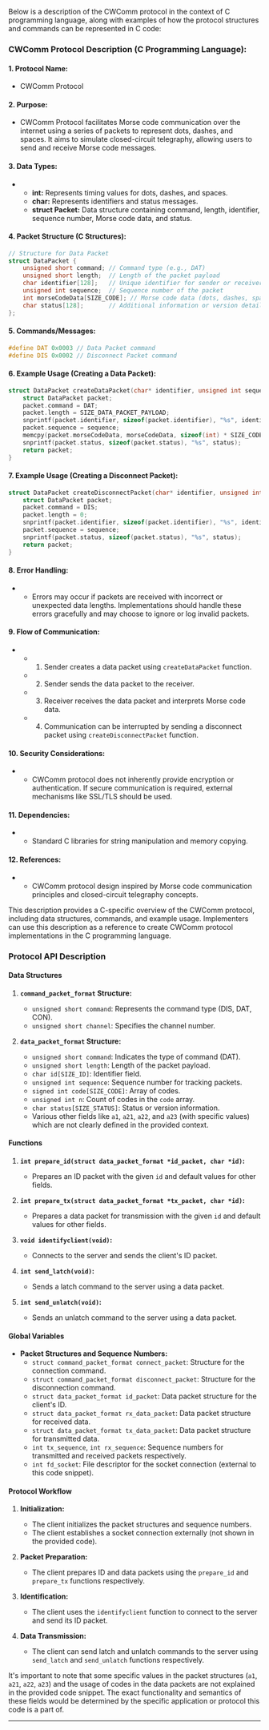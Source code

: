 Below is a description of the CWComm protocol in the context of C programming language, along with examples of how the protocol structures and commands can be represented in C code:

### CWComm Protocol Description (C Programming Language):

#### 1. **Protocol Name:**
   - CWComm Protocol

#### 2. **Purpose:**
   - CWComm Protocol facilitates Morse code communication over the internet using a series of packets to represent dots, dashes, and spaces. It aims to simulate closed-circuit telegraphy, allowing users to send and receive Morse code messages.


#### 3. **Data Types:**
   - - **int:** Represents timing values for dots, dashes, and spaces.
     - **char:** Represents identifiers and status messages.
     - **struct Packet:** Data structure containing command, length, identifier, sequence number, Morse code data, and status.

#### 4. **Packet Structure (C Structures):**

```c
// Structure for Data Packet
struct DataPacket {
    unsigned short command; // Command type (e.g., DAT)
    unsigned short length;  // Length of the packet payload
    char identifier[128];   // Unique identifier for sender or receiver
    unsigned int sequence;  // Sequence number of the packet
    int morseCodeData[SIZE_CODE]; // Morse code data (dots, dashes, spaces)
    char status[128];       // Additional information or version details
};
```

#### 5. **Commands/Messages:**

```c
#define DAT 0x0003 // Data Packet command
#define DIS 0x0002 // Disconnect Packet command
```

#### 6. **Example Usage (Creating a Data Packet):**

```c
struct DataPacket createDataPacket(char* identifier, unsigned int sequence, int* morseCodeData, char* status) {
    struct DataPacket packet;
    packet.command = DAT;
    packet.length = SIZE_DATA_PACKET_PAYLOAD;
    snprintf(packet.identifier, sizeof(packet.identifier), "%s", identifier);
    packet.sequence = sequence;
    memcpy(packet.morseCodeData, morseCodeData, sizeof(int) * SIZE_CODE);
    snprintf(packet.status, sizeof(packet.status), "%s", status);
    return packet;
}
```

#### 7. **Example Usage (Creating a Disconnect Packet):**

```c
struct DataPacket createDisconnectPacket(char* identifier, unsigned int sequence, char* status) {
    struct DataPacket packet;
    packet.command = DIS;
    packet.length = 0;
    snprintf(packet.identifier, sizeof(packet.identifier), "%s", identifier);
    packet.sequence = sequence;
    snprintf(packet.status, sizeof(packet.status), "%s", status);
    return packet;
}
```

#### 8. **Error Handling:**
   - - Errors may occur if packets are received with incorrect or unexpected data lengths. Implementations should handle these errors gracefully and may choose to ignore or log invalid packets.

#### 9. **Flow of Communication:**
   - - 1. Sender creates a data packet using `createDataPacket` function.
     - 2. Sender sends the data packet to the receiver.
     - 3. Receiver receives the data packet and interprets Morse code data.
     - 4. Communication can be interrupted by sending a disconnect packet using `createDisconnectPacket` function.

#### 10. **Security Considerations:**
   - - CWComm protocol does not inherently provide encryption or authentication. If secure communication is required, external mechanisms like SSL/TLS should be used.

#### 11. **Dependencies:**
   - - Standard C libraries for string manipulation and memory copying.

#### 12. **References:**
   - - CWComm protocol design inspired by Morse code communication principles and closed-circuit telegraphy concepts.

This description provides a C-specific overview of the CWComm protocol, including data structures, commands, and example usage. Implementers can use this description as a reference to create CWComm protocol implementations in the C programming language.


### Protocol API Description

#### Data Structures

1. **`command_packet_format` Structure:**
   - `unsigned short command`: Represents the command type (DIS, DAT, CON).
   - `unsigned short channel`: Specifies the channel number.

2. **`data_packet_format` Structure:**
   - `unsigned short command`: Indicates the type of command (DAT).
   - `unsigned short length`: Length of the packet payload.
   - `char id[SIZE_ID]`: Identifier field.
   - `unsigned int sequence`: Sequence number for tracking packets.
   - `signed int code[SIZE_CODE]`: Array of codes.
   - `unsigned int n`: Count of codes in the `code` array.
   - `char status[SIZE_STATUS]`: Status or version information.
   - Various other fields like `a1`, `a21`, `a22`, and `a23` (with specific values) which are not clearly defined in the provided context.

#### Functions

1. **`int prepare_id(struct data_packet_format *id_packet, char *id)`:**
   - Prepares an ID packet with the given `id` and default values for other fields.

2. **`int prepare_tx(struct data_packet_format *tx_packet, char *id)`:**
   - Prepares a data packet for transmission with the given `id` and default values for other fields.

3. **`void identifyclient(void)`:**
   - Connects to the server and sends the client's ID packet.

4. **`int send_latch(void)`:**
   - Sends a latch command to the server using a data packet.

5. **`int send_unlatch(void)`:**
   - Sends an unlatch command to the server using a data packet.

#### Global Variables

- **Packet Structures and Sequence Numbers:**
  - `struct command_packet_format connect_packet`: Structure for the connection command.
  - `struct command_packet_format disconnect_packet`: Structure for the disconnection command.
  - `struct data_packet_format id_packet`: Data packet structure for the client's ID.
  - `struct data_packet_format rx_data_packet`: Data packet structure for received data.
  - `struct data_packet_format tx_data_packet`: Data packet structure for transmitted data.
  - `int tx_sequence`, `int rx_sequence`: Sequence numbers for transmitted and received packets respectively.
  - `int fd_socket`: File descriptor for the socket connection (external to this code snippet).

#### Protocol Workflow

1. **Initialization:**
   - The client initializes the packet structures and sequence numbers.
   - The client establishes a socket connection externally (not shown in the provided code).

2. **Packet Preparation:**
   - The client prepares ID and data packets using the `prepare_id` and `prepare_tx` functions respectively.

3. **Identification:**
   - The client uses the `identifyclient` function to connect to the server and send its ID packet.

4. **Data Transmission:**
   - The client can send latch and unlatch commands to the server using `send_latch` and `send_unlatch` functions respectively.

It's important to note that some specific values in the packet structures (`a1`, `a21`, `a22`, `a23`) and the usage of codes in the data packets are not explained in the provided code snippet. The exact functionality and semantics of these fields would be determined by the specific application or protocol this code is a part of.

---
